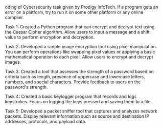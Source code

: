 oding of Cybersecurity task given by Prodigy InfoTech. If a program gets an error on a platform, try to run it on some other platform or any online complier.

Task 1: Created a Python program that can encrypt and decrypt text using the Caesar Cipher algorithm. Allow users to input a message and a shift value to perform encryption and decryption.

Task 2: Developed a simple image encryption tool using pixel manipulation. You can perform operations like swapping pixel values or applying a basic mathematical operation to each pixel. Allow users to encrypt and decrypt images.

Task 3: Created a tool that assesses the strength of a password based on criteria such as length, presence of uppercase and lowercase letters, numbers, and special characters. Provide feedback to users on the password's strength.

Task 4: Created a basic keylogger program that records and logs keystrokes. Focus on logging the keys pressed and saving them to a file.

Task 5: Developed a packet sniffer tool that captures and analyzes network packets. Display relevant information such as source and destination IP addresses, protocols, and payload data.
